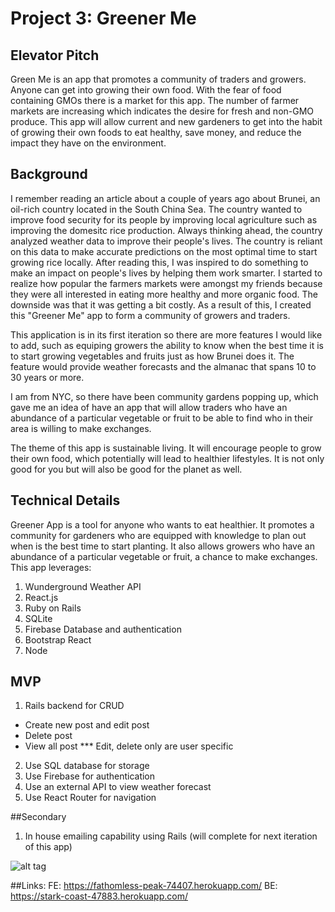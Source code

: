 # Project 3: Greener Me

## Elevator Pitch
Green Me is an app that promotes a community of traders and growers. Anyone can get into growing their own food. With the fear of food containing GMOs there is a market for this app. The number of farmer markets are increasing which indicates the desire for fresh and non-GMO produce. This app will allow current and new gardeners to get into the habit of growing their own foods to eat healthy, save money, and reduce the impact they have on the environment.


## Background
I remember reading an article about a couple of years ago about Brunei, an oil-rich country located in the South China Sea. The country wanted to improve food security for its people by improving local agriculture such as improving the domesitc rice production. Always thinking ahead, the country analyzed weather data to improve their people's lives. The country is reliant on this data to make accurate predictions on the most optimal time to start growing rice locally. After reading this, I was inspired to do something to make an impact on people's lives by helping them work smarter. I started to realize how popular the farmers markets were amongst my friends because they were all interested in eating more healthy and more organic food. The downside was that it was getting a bit costly. As a result of this, I created this "Greener Me" app to form a community of growers and traders.

This application is in its first iteration so there are more features I would like to add, such as equiping growers the ability to know when the best time it is to start growing vegetables and fruits just as how Brunei does it. The feature would provide weather forecasts and the almanac that spans 10 to 30 years or more.

I am from NYC, so there have been community gardens popping up, which gave me an idea of have an app that will allow traders who have an abundance of a particular vegetable or fruit to be able to find who in their area is willing to make exchanges.

The theme of this app is sustainable living. It will encourage people to grow their own food, which potentially will lead to healthier lifestyles. It is not only good for you but will also be good for the planet as well.


## Technical Details
Greener App is a tool for anyone who wants to eat healthier. It promotes a community for gardeners who are equipped with knowledge to plan out when is the best time to start planting. It also allows growers who have an abundance of a particular vegetable or fruit, a chance to make exchanges. This app leverages:
1. Wunderground Weather API
2. React.js
3. Ruby on Rails
4. SQLite
5. Firebase Database and authentication
6. Bootstrap React
7. Node


## MVP
1. Rails backend for CRUD
  - Create new post and edit post
  - Delete post
  - View all post
  *** Edit, delete only are user specific
2. Use SQL database for storage 
3. Use Firebase for authentication
4. Use an external API to view weather forecast
5. Use React Router for navigation

##Secondary
1. In house emailing capability using Rails (will complete for next iteration of this app)

![alt tag](http://i751.photobucket.com/albums/xx156/Moirae54/greenerme.png)


##Links:
FE: https://fathomless-peak-74407.herokuapp.com/
BE: https://stark-coast-47883.herokuapp.com/
